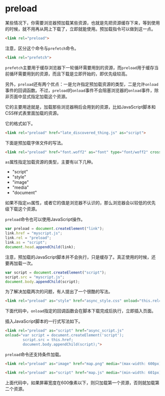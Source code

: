 # preload

某些情况下，你需要浏览器预加载某些资源，也就是先把资源缓存下来，等到使用的时候，就不用再从网上下载了，立即就能使用。预加载指令可以做到这一点。

```html
<link rel="preload">
```

注意，区分这个命令与`prefetch`命令。

```html
<link rel="prefetch">
```

`prefetch`主要用于缓存浏览器下一轮循环需要用到的资源，而`preload`用于缓存当前循环需要用到的资源，而且下载是立即开始的，即优先级较高。

另外，`preload`还有两个优点：一是允许指定预加载资源的类型，二是允许`onload`事件的回调函数。不过，`preload`的`onload`事件不会阻塞浏览器的`onload`事件，除非页面中显式指定加载这个资源。

它的主要用途就是，加载那些浏览器稍后会用到的资源，比如JavaScript脚本和CSS样式表里面加载的资源。

它的格式如下。

```html
<link rel="preload" href="late_discovered_thing.js" as="script">
```

下面是预加载字体文件的写法。

```html
<link rel="preload" href="font.woff2" as="font" type="font/woff2" crossorigin>
```

`as`属性指定加载资源的类型，主要有以下几种。

- "script"
- "style"
- "image"
- "media"
- "document"

如果不指定`as`属性，或者它的值是浏览器不认识的，那么浏览器会以较低的优先级下载这个资源。

`preload`命令也可以使用JavaScript操作。

```javascript
var preload = document.createElement("link");
link.href = "myscript.js";
link.rel = "preload";
link.as = "script";
document.head.appendChild(link);
```

注意，预加载的JavaScript脚本并不会执行，只是缓存了。真正使用的时候，还要再加载一次。

```javascript
var script = document.createElement("script");
script.src = "myscript.js";
document.body.appendChild(script);
```

为了解决加载两次的问题，有人提出了一个很酷的写法。

```html
<link rel="preload" as="style" href="async_style.css" onload="this.rel='stylesheet'">
```

下面代码中，`onload`指定的回调函数会在脚本下载完成后执行，立即插入页面。

插入JavaScript脚本的一行式写法如下。

```html
<link rel="preload" as="script" href="async_script.js"
onload="var script = document.createElement('script');
        script.src = this.href;
        document.body.appendChild(script);">
```

`preload`命令还支持条件加载。

```html
<link rel="preload" as="image" href="map.png" media="(max-width: 600px)">

<link rel="preload" as="script" href="map.js" media="(min-width: 601px)">
```

上面代码中，如果屏幕宽度在600像素以下，则只加载第一个资源，否则就加载第二个资源。

